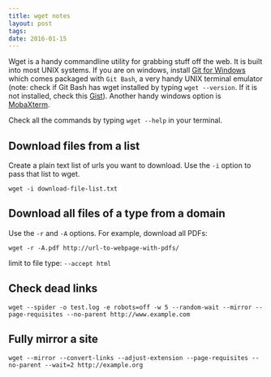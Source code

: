 ```yaml
---
title: wget notes
layout: post
tags:
date: 2016-01-15
---
```


Wget is a handy commandline utility for grabbing stuff off the web. 
It is built into most UNIX systems. 
If you are on windows, install [Git for Windows](https://git-scm.com/) which comes packaged with `Git Bash`, a very handy UNIX terminal emulator
(note: check if Git Bash has wget installed by typing `wget --version`. If it is not installed, check this [Gist](https://gist.github.com/evanwill/0207876c3243bbb6863e65ec5dc3f058)).
Another handy windows option is [MobaXterm](http://mobaxterm.mobatek.net/).

Check all the commands by typing `wget --help` in your terminal.

## Download files from a list

Create a plain text list of urls you want to download. 
Use the `-i` option to pass that list to wget.

`wget -i download-file-list.txt`

## Download all files of a type from a domain

Use the `-r` and `-A` options.
For example, download all PDFs:

`wget -r -A.pdf http://url-to-webpage-with-pdfs/`

limit to file type: `--accept html`

## Check dead links

`wget --spider -o test.log -e robots=off -w 5 --random-wait --mirror --page-requisites --no-parent http://www.example.com`

## Fully mirror a site 

`wget --mirror --convert-links --adjust-extension --page-requisites --no-parent --wait=2 http://example.org`
